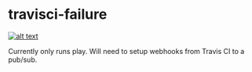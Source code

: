 # travisci-failure

[![alt text](http://img.youtube.com/vi/uS1KcjkWdoU/0.jpg)](https://www.youtube.com/watch?v=uS1KcjkWdoU "Gilfoyle's Bitcoin Warning - Silicon Valley")

Currently only runs play. Will need to setup webhooks from Travis CI to a pub/sub.
